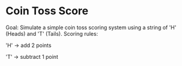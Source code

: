 # Coin Toss Score
Goal:
Simulate a simple coin toss scoring system using a string of 'H' (Heads) and 'T' (Tails).
Scoring rules:

'H' → add 2 points

'T' → subtract 1 point